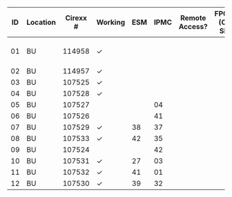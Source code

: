 |  ID | Location      | Cirexx # |Working | ESM | IPMC | Remote Access? | FPGAs (CM SN) | SoC | Proposed location | notes |
| --- | ---           | ---      | ---    | --- | ---  | ---            | ---           | --- | ---               | ---   |
| 01  | BU            | 114958   | &check;|     |      |                |               |     |                   | TCDS to CM |
| 02  | BU            | 114957   | &check;|     |      |                |               |     |                   |       |
| 03  | BU            | 107525   | &check;|     |      |                |               |     |                   |       |
| 04  | BU            | 107528   | &check;|     |      |                |               |     |                   |       |
| 05  | BU            | 107527   |        |     |  04  |                |               | SN201891 |                   |       |
| 06  | BU            | 107526   |        |     |  41  |                |               | SN201904 |                   |       |
| 07  | BU            | 107529   | &check;|  38 |  37  |                |               | SN201902 |                   |       |
| 08  | BU            | 107533   | &check;|  42 |  35  |                |               |     |                   |       |
| 09  | BU            | 107524   |        |     |  42  |                |               | SN201905 |                   |       |
| 10  | BU            | 107531   | &check;|  27 |  03  |                |               | SN201903 |                   |       |
| 11  | BU            | 107532   | &check;|  41 |  01  |                |               | SN201892 |                   |       |
| 12  | BU            | 107530   | &check;|  39 |  32  |                |               | SN164315 |                   |       |

